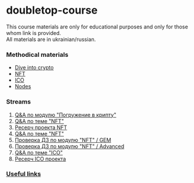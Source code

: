 # doubletop-course

This course materials are only for educational purposes and only for those whom link is provided.  
All materials are in ukrainian/russian.

### Methodical materials

- [Dive into crypto](dive-into-crypto/readme.md)
- [NFT](nft/readme.md)
- [ICO](ico/readme.md)
- [Nodes](nodes/readme.md)


### Streams
1. [Q&A по модулю "Погружение в крипту"](https://www.youtube.com/watch?v=KjYt77dLUEE)
2. [Q&A по теме "NFT"](https://www.youtube.com/watch?v=0hBU2eZaJIc)
3. [Ресерч проекта NFT](https://www.youtube.com/watch?v=MMLMgkoYuKs)
4. [Q&A по теме "NFT"](https://www.youtube.com/watch?v=3E3gwyqDhNc)
5. [Проверка ДЗ по модулю "NFT" / GEM](https://www.youtube.com/watch?v=UyhNQM6HdRY)
6. [Проверка ДЗ по модулю "NFT" / Advanced](https://www.youtube.com/watch?v=9knLcRD8Nd4)
7. [Q&A по теме "ICO"](https://www.youtube.com/watch?v=Q1kQ9VDE-AI)
8. [Ресерч ICO проекта](https://www.youtube.com/watch?v=t3fdP5wN1l4)

### [Useful links](useful-links.md)